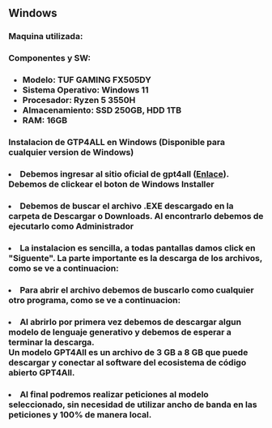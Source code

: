 ## Windows

### Maquina utilizada:

### Componentes y SW: 

### <ul><li>Modelo: TUF GAMING FX505DY</li><li>Sistema Operativo: Windows 11</li><li>Procesador: Ryzen 5 3550H</li><li>Almacenamiento: SSD 250GB, HDD 1TB</li><li>RAM: 16GB</li></ul>

### Instalacion de GTP4ALL en Windows (Disponible para cualquier version de Windows)

### <li>Debemos ingresar al sitio oficial de gpt4all (<a href="https://gpt4all.io/index.html">Enlace</a>). Debemos de clickear el boton de <b>Windows Installer</b></li>

### <li>Debemos de buscar el archivo .EXE descargado en la carpeta de Descargar o Downloads. Al encontrarlo debemos de ejecutarlo como Administrador</li>

### <li>La instalacion es sencilla, a todas pantallas damos click en "Siguente". La parte importante es la descarga de los archivos, como se ve a continuacion:</li>

### <li>Para abrir el archivo debemos de buscarlo como cualquier otro programa, como se ve a continuacion: </li>

### <li>Al abrirlo por primera vez debemos de descargar algun modelo de lenguaje generativo y debemos de esperar a terminar la descarga. <br>Un modelo GPT4All es un archivo de 3 GB a 8 GB que puede descargar y conectar al software del ecosistema de código abierto GPT4All. </li>

### <li>Al final podremos realizar peticiones al modelo seleccionado, sin necesidad de utilizar ancho de banda en las peticiones y 100% de manera local.</li>